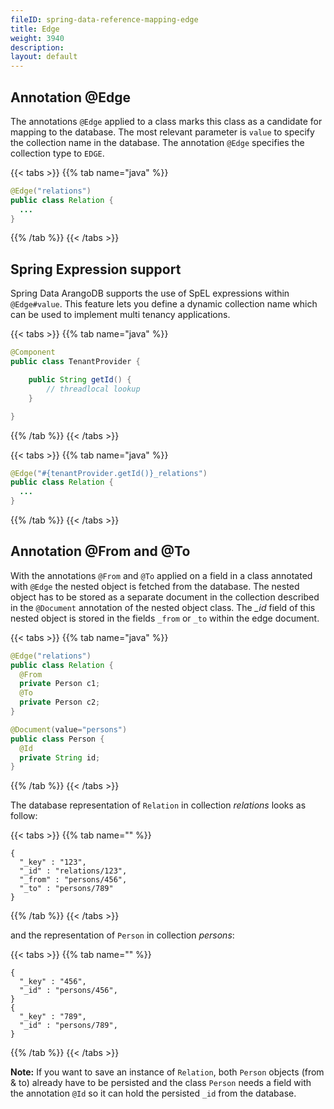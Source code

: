 ```yaml
---
fileID: spring-data-reference-mapping-edge
title: Edge
weight: 3940
description: 
layout: default
---
```

## Annotation @Edge

The annotations `@Edge` applied to a class marks this class as a candidate for mapping to the database. The most relevant parameter is `value` to specify the collection name in the database. The annotation `@Edge` specifies the collection type to `EDGE`.

{{< tabs >}}
{{% tab name="java" %}}
```java
@Edge("relations")
public class Relation {
  ...
}
```
{{% /tab %}}
{{< /tabs >}}

## Spring Expression support

Spring Data ArangoDB supports the use of SpEL expressions within `@Edge#value`. This feature lets you define a dynamic collection name which can be used to implement multi tenancy applications.

{{< tabs >}}
{{% tab name="java" %}}
```java
@Component
public class TenantProvider {

	public String getId() {
		// threadlocal lookup
	}

}
```
{{% /tab %}}
{{< /tabs >}}

{{< tabs >}}
{{% tab name="java" %}}
```java
@Edge("#{tenantProvider.getId()}_relations")
public class Relation {
  ...
}
```
{{% /tab %}}
{{< /tabs >}}

## Annotation @From and @To

With the annotations `@From` and `@To` applied on a field in a class annotated with `@Edge` the nested object is fetched from the database. The nested object has to be stored as a separate document in the collection described in the `@Document` annotation of the nested object class. The _\_id_ field of this nested object is stored in the fields `_from` or `_to` within the edge document.

{{< tabs >}}
{{% tab name="java" %}}
```java
@Edge("relations")
public class Relation {
  @From
  private Person c1;
  @To
  private Person c2;
}

@Document(value="persons")
public class Person {
  @Id
  private String id;
}
```
{{% /tab %}}
{{< /tabs >}}

The database representation of `Relation` in collection _relations_ looks as follow:

{{< tabs >}}
{{% tab name="" %}}
```
{
  "_key" : "123",
  "_id" : "relations/123",
  "_from" : "persons/456",
  "_to" : "persons/789"
}
```
{{% /tab %}}
{{< /tabs >}}

and the representation of `Person` in collection _persons_:

{{< tabs >}}
{{% tab name="" %}}
```
{
  "_key" : "456",
  "_id" : "persons/456",
}
{
  "_key" : "789",
  "_id" : "persons/789",
}
```
{{% /tab %}}
{{< /tabs >}}

**Note:** If you want to save an instance of `Relation`, both `Person` objects (from & to) already have to be persisted and the class `Person` needs a field with the annotation `@Id` so it can hold the persisted `_id` from the database.

